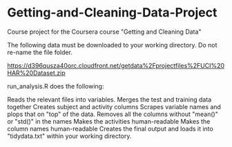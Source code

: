 # Getting-and-Cleaning-Data-Project
Course project for the Coursera course "Getting and Cleaning Data"

The following data must be downloaded to your working directory.  Do not re-name
the file folder.

https://d396qusza40orc.cloudfront.net/getdata%2Fprojectfiles%2FUCI%20HAR%20Dataset.zip 

run_analysis.R does the following:
 
Reads the relevant files into variables.
Merges the test and training data together
Creates subject and activity columns
Scrapes variable names and plops that on "top" of the data.
Removes all the columns without "mean()" or "std()" in the names
Makes the activities human-readable
Makes the column names human-readable
Creates the final output and loads it into "tidydata.txt" within your working directory.
